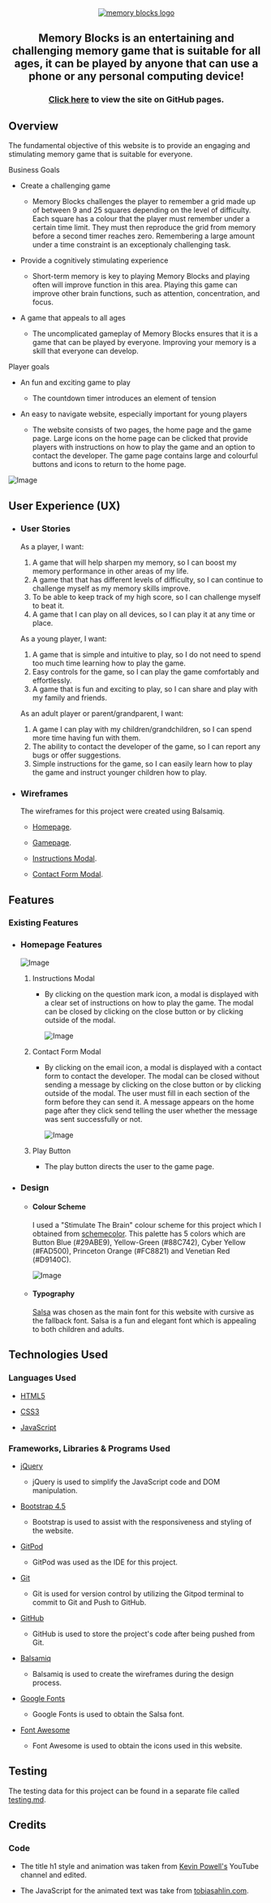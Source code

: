 <div align="center">
    <a href="https://johnny-morgan.github.io/memory-blocks/" target="_blank"><img src="assets/images/screnshot_home.PNG" alt="memory blocks logo"></a>
    <h2>
        Memory Blocks is an entertaining and challenging memory game that is suitable for all ages, 
        it can be played by anyone that can use a phone or any personal computing device!
    </h2>
    <h3><a href="https://johnny-morgan.github.io/memory-blocks/" target="_blank">Click here</a> to view the site on GitHub pages.</h3>
</div>

## Overview

The fundamental objective of this website is to provide an engaging and stimulating memory game that is suitable for everyone.

Business Goals

  - Create a challenging game

    - Memory Blocks challenges the player to remember a grid made up of between 9 and 25 squares depending on the level of difficulty. 
    Each square has a colour that the player must remember under a certain time limit. They must then reproduce the grid from memory before a 
    second timer reaches zero. Remembering a large amount under a time constraint is an exceptionaly challenging task.

  - Provide a cognitively stimulating experience

    - Short-term memory is key to playing Memory Blocks and playing often will improve function in this area. Playing this game can improve 
    other brain functions, such as attention, concentration, and focus. 

  - A game that appeals to all ages

    - The uncomplicated gameplay of Memory Blocks ensures that it is a game that can be played by everyone. Improving your memory is a skill 
    that everyone can develop.

Player goals

  - An fun and exciting game to play

    - The countdown timer introduces an element of tension 

  - An easy to navigate website, especially important for young players

    - The website consists of two pages, the home page and the game page. Large icons on the home page can be clicked that provide players with 
    instructions on how to play the game and an option to contact the developer. The game page contains large and colourful buttons and icons to 
    return to the home page.

![Image](assets/images/mockup.png)

## User Experience (UX) 

- ### User Stories

    As a player, I want:
 
    1. A game that will help sharpen my memory, so I can boost my memory performance in other areas of my life.
    2. A game that that has different levels of difficulty, so I can continue to challenge myself as my memory skills improve.
    3. To be able to keep track of my high score, so I can challenge myself to beat it.
    4. A game that I can play on all devices, so I can play it at any time or place.
 
    As a young player, I want:

    1. A game that is simple and intuitive to play, so I do not need to spend too much time learning how to play the game.
    2. Easy controls for the game, so I can play the game comfortably and effortlessly.
    3. A game that is fun and exciting to play, so I can share and play with my family and friends.
    
    As an adult player or parent/grandparent, I want:

    1. A game I can play with my children/grandchildren, so I can spend more time having fun with them.
    2. The ability to contact the developer of the game, so I can report any bugs or offer suggestions.
    3. Simple instructions for the game, so I can easily learn how to play the game and instruct younger children how to play. 


- ### Wireframes

  The wireframes for this project were created using Balsamiq.

  - [Homepage](https://github.com/Johnny-Morgan/memory-blocks/blob/master/assets/docs/wireframes_homepage.pdf).

  - [Gamepage](https://github.com/Johnny-Morgan/memory-blocks/blob/master/assets/docs/wireframes_gamepage.pdf).

  - [Instructions Modal](https://github.com/Johnny-Morgan/memory-blocks/blob/master/assets/docs/wireframes_instructions_modal.pdf).

  - [Contact Form Modal](https://github.com/Johnny-Morgan/memory-blocks/blob/master/assets/docs/wireframes_contact_form_modal.pdf).

## Features

### Existing Features

- ### Homepage Features

    ![Image](assets/images/homepage.png)

    1. Instructions Modal

        - By clicking on the question mark icon, a modal is displayed with a clear set of instructions on how to play the game. The modal can be closed
      by clicking on the close button or by clicking outside of the modal.
    
            ![Image](assets/images/testing_images/instructions.png)

    2. Contact Form Modal

        - By clicking on the email icon, a modal is displayed with a contact form to contact the developer. The modal can be closed without sending a 
      message by clicking on the close button or by clicking outside of the modal. The user must fill in each section of the form before they can 
      send it. A message appears on the home page after they click send telling the user whether the message was sent successfully or not.
    
            ![Image](assets/images/testing_images/contact_form.png)

    3. Play Button

        - The play button directs the user to the game page.

- ### Design

  - #### Colour Scheme

    I used a "Stimulate The Brain" colour scheme for this project which I obtained from [schemecolor](https://www.schemecolor.com/stimulate-the-brain.php).
    This palette has 5 colors which are Button Blue (#29ABE9), Yellow-Green (#88C742), Cyber Yellow (#FAD500), Princeton Orange (#FC8821) and Venetian Red (#D9140C).
    
    ![Image](assets/images/palette.png)

  - #### Typography

    [Salsa](https://fonts.google.com/specimen/Salsa?query=salsa&preview.text_type=custom#standard-styles) was chosen as the main font for this website with cursive as the fallback font.
    Salsa is a fun and elegant font which is appealing to both children and adults.

## Technologies Used

### Languages Used

- [HTML5](https://en.wikipedia.org/wiki/HTML5)

- [CSS3](https://en.wikipedia.org/wiki/Cascading_Style_Sheets)

- [JavaScript](https://www.javascript.com/)

### Frameworks, Libraries & Programs Used

- [jQuery](https://jquery.com/)

  - jQuery is used to simplify the JavaScript code and DOM manipulation. 

- [Bootstrap 4.5](https://getbootstrap.com/)

  - Bootstrap is used to assist with the responsiveness and styling of the website.

- [GitPod](https://gitpod.io)

  - GitPod was used as the IDE for this project.

- [Git](https://git-scm.com/)

  - Git is used for version control by utilizing the Gitpod terminal to commit to Git and Push to GitHub.

- [GitHub](https://github.com/)

  - GitHub is used to store the project's code after being pushed from Git.

- [Balsamiq](https://balsamiq.com/)

  - Balsamiq is used to create the wireframes during the design process.

- [Google Fonts](https://fonts.google.com/)

  - Google Fonts is used to obtain the Salsa font.

- [Font Awesome](https://fontawesome.com/)

  - Font Awesome is used to obtain the icons used in this website.

## Testing

The testing data for this project can be found in a separate file called [testing.md](https://github.com/Johnny-Morgan/memory-blocks/blob/master/testing.md).

## Credits

### Code

- The title h1 style and animation was taken from [Kevin Powell's](https://www.youtube.com/watch?v=f3mwKLXpOLk&t=670s&ab_channel=KevinPowell) YouTube channel and edited.

- The JavaScript for the animated text was take from [tobiasahlin.com](https://tobiasahlin.com/moving-letters/#9).